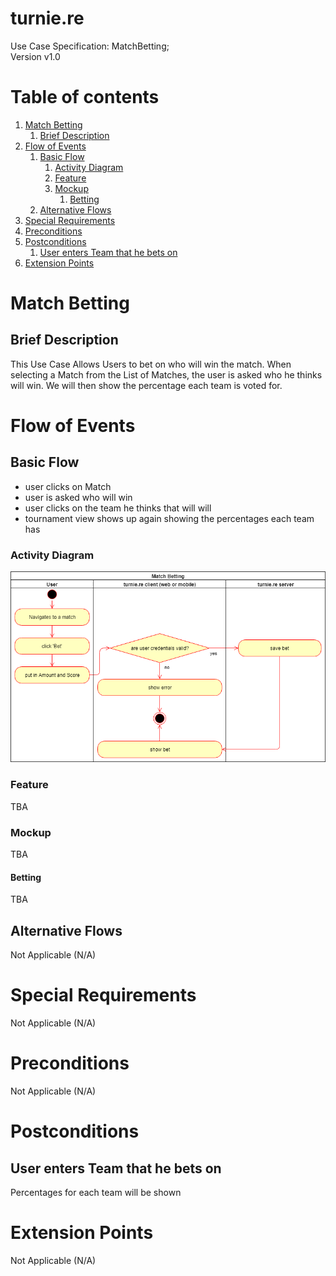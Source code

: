 # turnie.re

Use Case Specification: MatchBetting;  
Version v1.0

# Table of contents

1. [Match Betting](#match-betting)
   1. [Brief Description](#brief-description)
1. [Flow of Events](#flow-of-events)
   1. [Basic Flow](#basic-flow)
      1. [Activity Diagram](#activity-diagram)
      1. [Feature](#feature)
      1. [Mockup](#mockup)
         1. [Betting](#betting)
   1. [Alternative Flows](#alternative-flows)
1. [Special Requirements](#special-requirements)
1. [Preconditions](#preconditions)
1. [Postconditions](#postconditions)
   1. [User enters Team that he bets on](#user-enters-team-that-he-bets-on)
1. [Extension Points](#extension-points)


# Match Betting

## Brief Description

This Use Case Allows Users to bet on who will win the match. When selecting a Match from the List of Matches, the user is asked who he thinks will win. We will then show the percentage each team is voted for.

# Flow of Events

## Basic Flow

 - user clicks on Match
 - user is asked who will win
 - user clicks on the team he thinks that will will
 - tournament view shows up again showing the percentages each team has
 
### Activity Diagram
![Activity Diagram](../imgs/use_case_matchbetting.png)

### Feature
TBA

### Mockup
TBA

#### Betting
TBA

## Alternative Flows
Not Applicable (N/A)

# Special Requirements
Not Applicable (N/A)

# Preconditions
Not Applicable (N/A)

# Postconditions

## User enters Team that he bets on
Percentages for each team will be shown

# Extension Points
Not Applicable (N/A)

